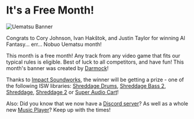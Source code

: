 # It's a Free Month!

<div class="hline-r"></div>

![Uematsu Banner](http://dwellingofduels.net/dodarchive/19-04-Free/19-04-Free.jpg)

Congrats to Cory Johnson, Ivan Hakštok, and Justin Taylor for winning Al Fantasy... err... Nobuo Uematsu month!

This month is a free month! Any track from any video game that fits our typical rules is eligible. Best of luck to all competitors, and have fun! This month's banner was created by [Darmock](http://dwellingofduels.net/artists/darmock/)!

Thanks to [Impact Soundworks](https://impactsoundworks.com/), the winner will be getting a prize - one of the following ISW libraries: [Shreddage Drums](https://impactsoundworks.com/product/shreddage-drums/), [Shreddage Bass 2](https://impactsoundworks.com/product/shreddage-bass-2/), [Shreddage](https://impactsoundworks.com/product/shreddage-1/), [Shreddage 2](https://impactsoundworks.com/product/shreddage-ii-absolute-electric-guitar/) or [Super Audio Cart](https://impactsoundworks.com/product/super-audio-cart/)!

Also: Did you know that we now have a [Discord server](https://discord.gg/RqRAMFY)? As well as a whole new [Music Player](http://dwellingofduels.net/player/)? Keep up with the times!